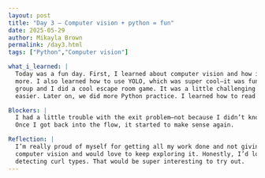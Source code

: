 ```yaml
---
layout: post
title: "Day 3 – Computer vision + python = fun"
date: 2025-05-29
author: Mikayla Brown
permalink: /day3.html
tags: ["Python","Computer vision"]

what_i_learned: |
  Today was a fun day. First, I learned about computer vision and how it's used in a lot of everyday things like speed cameras, Face ID, and 
  more. I also learned how to use YOLO, which was super cool—it was fun seeing things in my photos actually get detected. After that, my project 
  group and I did a cool escape room game. It was a little challenging at first, but after the third puzzle, things started to click and got 
  easier. Later on, we did more Python practice. I learned how to read files and got some solid practice in.

Blockers: |
  I had a little trouble with the exit problem—not because I didn’t know how to do it, but just because I haven’t touched that topic in a while. 
  Once I got back into the flow, it started to make sense again.

Reflection: |
  I’m really proud of myself for getting all my work done and not giving up, even when things were tough. I actually really enjoyed working with 
  computer vision and would love to keep exploring it. Honestly, I’d love to do something with it that connects to music—or even something like 
  detecting curl types. That would be super interesting to try out.
---
```

